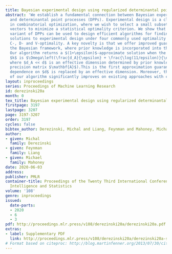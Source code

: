 ```yaml
---
title: Bayesian experimental design using regularized determinantal point processes
abstract: 'We establish a fundamental connection between Bayesian experimental design
  and determinantal point processes (DPPs). Experimental design is a classical task
  in combinatorial optimization, where we wish to select a small subset of $d$-dimensional
  vectors to minimize a statistical optimality criterion. We show that a new regularized
  variant of DPPs can be used to design efficient algorithms for finding $(1+\epsilon)$-approximate
  solutions to experimental design under four commonly used optimality criteria: A-,
  C-, D- and V-optimality. A key novelty is that we offer improved guarantees under
  the Bayesian framework, where prior knowledge is incorporated into the criteria.
  Our algorithm returns a $(1+\epsilon)$-approximate solution when the subset size
  $k$ is $\Omega\left(\frac{d_A}{\epsilon} + \frac{\log(11/epsilon)}{\epsilon^2}\right)$,
  where $d_A << d$ is an effective dimension determined by prior knowledge (via a
  precision matrix $\mathbf{A}$).This is the first approximation guarantee where the
  dependence on $d$ is replaced by an effective dimension. Moreover, the time complexity
  of our algorithm significantly improves on existing approaches with comparable guarantees.'
layout: inproceedings
series: Proceedings of Machine Learning Research
id: derezinski20a
month: 0
tex_title: Bayesian experimental design using regularized determinantal point processes
firstpage: 3197
lastpage: 3207
page: 3197-3207
order: 3197
cycles: false
bibtex_author: Derezinski, Michal and Liang, Feynman and Mahoney, Michael
author:
- given: Michal
  family: Derezinski
- given: Feynman
  family: Liang
- given: Michael
  family: Mahoney
date: 2020-06-03
address: 
publisher: PMLR
container-title: Proceedings of the Twenty Third International Conference on Artificial
  Intelligence and Statistics
volume: '108'
genre: inproceedings
issued:
  date-parts:
  - 2020
  - 6
  - 3
pdf: http://proceedings.mlr.press/v108/derezinski20a/derezinski20a.pdf
extras:
- label: Supplementary PDF
  link: http://proceedings.mlr.press/v108/derezinski20a/derezinski20a-supp.pdf
# Format based on citeproc: http://blog.martinfenner.org/2013/07/30/citeproc-yaml-for-bibliographies/
---
```

